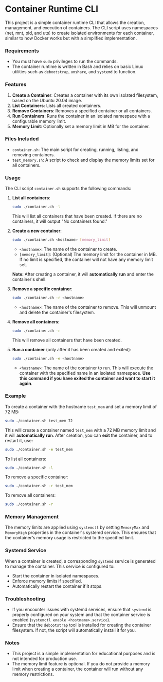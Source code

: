 
# Container Runtime CLI

This project is a simple container runtime CLI that allows the creation, management, and execution of containers. The CLI script uses namespaces (net, mnt, pid, and uts) to create isolated environments for each container, similar to how Docker works but with a simplified implementation.

### Requirements

- You must have `sudo` privileges to run the commands.
- The container runtime is written in Bash and relies on basic Linux utilities such as `debootstrap`, `unshare`, and `systemd` to function.

### Features

1. **Create a Container**: Creates a container with its own isolated filesystem, based on the Ubuntu 20.04 image.
2. **List Containers**: Lists all created containers.
3. **Remove Containers**: Removes a specified container or all containers.
4. **Run Containers**: Runs the container in an isolated namespace with a configurable memory limit.
5. **Memory Limit**: Optionally set a memory limit in MB for the container.

### Files Included

- `container.sh`: The main script for creating, running, listing, and removing containers.
- `test_memory.sh`: A script to check and display the memory limits set for all containers.

### Usage

The CLI script `container.sh` supports the following commands:

1. **List all containers**:
   ```bash
   sudo ./container.sh -l
   ```
   This will list all containers that have been created. If there are no containers, it will output "No containers found."

2. **Create a new container**:
   ```bash
   sudo ./container.sh <hostname> [memory_limit]
   ```
   - `<hostname>`: The name of the container to create.
   - `[memory_limit]`: (Optional) The memory limit for the container in MB. If no limit is specified, the container will not have any memory limit set.

   **Note**: After creating a container, it will **automatically run** and enter the container's shell.

3. **Remove a specific container**:
   ```bash
   sudo ./container.sh -r <hostname>
   ```
   - `<hostname>`: The name of the container to remove. This will unmount and delete the container's filesystem.

4. **Remove all containers**:
   ```bash
   sudo ./container.sh -r
   ```
   This will remove all containers that have been created.

5. **Run a container** (only after it has been created and exited):
   ```bash
   sudo ./container.sh -e <hostname>
   ```
   - `<hostname>`: The name of the container to run. This will execute the container with the specified name in an isolated namespace. **Use this command if you have exited the container and want to start it again**.

### Example

To create a container with the hostname `test_mem` and set a memory limit of 72 MB:

```bash
sudo ./container.sh test_mem 72
```

This will create a container named `test_mem` with a 72 MB memory limit and it will **automatically run**. After creation, you can **exit** the container, and to restart it, use:

```bash
sudo ./container.sh -e test_mem
```

To list all containers:

```bash
sudo ./container.sh -l
```

To remove a specific container:

```bash
sudo ./container.sh -r test_mem
```

To remove all containers:

```bash
sudo ./container.sh -r
```

### Memory Management

The memory limits are applied using `systemctl` by setting `MemoryMax` and `MemoryHigh` properties in the container's systemd service. This ensures that the container's memory usage is restricted to the specified limit.

### Systemd Service

When a container is created, a corresponding `systemd` service is generated to manage the container. This service is configured to:

- Start the container in isolated namespaces.
- Enforce memory limits if specified.
- Automatically restart the container if it stops.

### Troubleshooting

- If you encounter issues with systemd services, ensure that `systemd` is properly configured on your system and that the container service is enabled (`systemctl enable <hostname>.service`).
- Ensure that the `debootstrap` tool is installed for creating the container filesystem. If not, the script will automatically install it for you.

### Notes

- This project is a simple implementation for educational purposes and is not intended for production use.
- The memory limit feature is optional. If you do not provide a memory limit when creating a container, the container will run without any memory restrictions.

